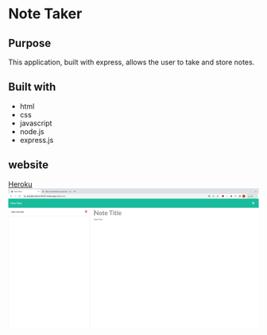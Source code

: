 # Note Taker

## Purpose
This application, built with express, allows the user to take and store notes.

## Built with
* html
* css
* javascript
* node.js
* express.js

## website
[Heroku](https://guarded-sierra-84537.herokuapp.com/notes)
![html](public/assets/img.png)
